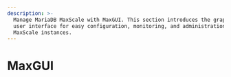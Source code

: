 ```yaml
---
description: >-
  Manage MariaDB MaxScale with MaxGUI. This section introduces the graphical
  user interface for easy configuration, monitoring, and administration of your
  MaxScale instances.
---
```


# MaxGUI

